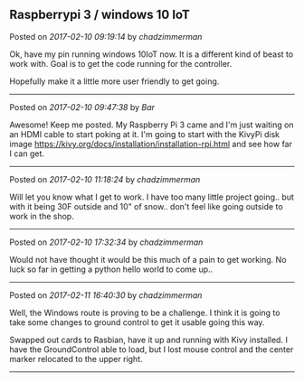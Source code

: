 ## Raspberrypi 3 / windows 10 IoT
Posted on *2017-02-10 09:19:14* by *chadzimmerman*

Ok, have my pin running windows 10IoT now.  It is a different kind of beast to work with.  Goal is to get the code running for the controller. 

Hopefully make it a little more user friendly to get going.

---

Posted on *2017-02-10 09:47:38* by *Bar*

Awesome! Keep me posted. My Raspberry Pi 3 came and I'm just waiting on an HDMI cable to start poking at it. I'm going to start with the KivyPi disk image https://kivy.org/docs/installation/installation-rpi.html and see how far I can get.

---

Posted on *2017-02-10 11:18:24* by *chadzimmerman*

Will let you know what I get to work.  I have too many little project going.. but with it being 30F outside and 10" of snow.. don't feel like going outside to work in the shop.

---

Posted on *2017-02-10 17:32:34* by *chadzimmerman*

Would not have thought it would be this much of a pain to get working.  No luck so far in getting a python hello world to come up..

---

Posted on *2017-02-11 16:40:30* by *chadzimmerman*

Well, the Windows route is proving to be a challenge.  I think it is going to take some changes to ground control to get it usable going this way.

Swapped out cards to Rasbian, have it up and running with Kivy installed.  I have the GroundControl able to load, but I lost mouse control and the center marker relocated to the upper right.

---

